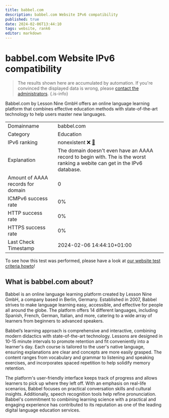 ```yaml
---
title: babbel.com
description: babbel.com Website IPv6 compatibility
published: true
date: 2024-02-06T13:44:10
tags: website, rank6
editor: markdown
---
```


# babbel.com Website IPv6 compatibility

> The results shown here are accumulated by automation. If you're convinced the displayed data is wrong, please [contact the administrators](/howto/chat). 
{.is-info}

Babbel.com by Lesson Nine GmbH offers an online language learning platform that combines effective education methods with state-of-the-art technology to help users master new languages.


|   |   |
| - | - |
| Domainname | babbel.com
| Category | Education |
| IPv6 ranking | nonexistent :x: [🔗](/howto/ranking) |
| Explanation | The domain doesn't even have an AAAA record to begin with. The is the worst ranking a webite can get in the IPv6 database. |
| Amount of AAAA records for domain | 0 |
| ICMPv6 success rate | 0%|
| HTTP success rate | 0% |
| HTTPS success rate | 0% |
| Last Check Timestamp | 2024-02-06 14:44:10+01:00 |

To see how this test was performed, please have a look at [our website test criteria howto](/howto/testcriteria/website)!


## What is babbel.com about?
Babbel is an online language learning platform created by Lesson Nine GmbH, a company based in Berlin, Germany. Established in 2007, Babbel strives to make language learning easy, accessible, and effective for people all around the globe. The platform offers 14 different languages, including Spanish, French, German, Italian, and more, catering to a wide array of learners from beginners to advanced speakers.

Babbel’s learning approach is comprehensive and interactive, combining modern didactics with state-of-the-art technology. Lessons are designed in 10-15 minute intervals to promote retention and fit conveniently into a learner's day. Each course is tailored to the user's native language, ensuring explanations are clear and concepts are more easily grasped. The content ranges from vocabulary and grammar to listening and speaking exercises, and incorporates spaced repetition to help solidify memory retention.

The platform's user-friendly interface keeps track of progress and allows learners to pick up where they left off. With an emphasis on real-life scenarios, Babbel focuses on practical conversation skills and cultural insights. Additionally, speech recognition tools help refine pronunciation. Babbel's commitment to combining learning science with a practical and engaging experience has contributed to its reputation as one of the leading digital language education services.


